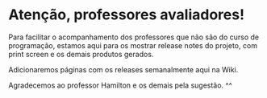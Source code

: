 # Atenção, professores avaliadores! #

Para facilitar o acompanhamento dos professores que não são do curso de programação, estamos aqui para os mostrar release notes do projeto, com print screen e os demais produtos gerados.

Adicionaremos páginas com os releases semanalmente aqui na Wiki.

Agradecemos ao professor Hamilton e os demais pela sugestão. ^^